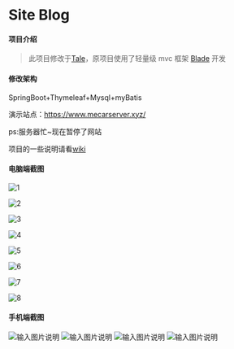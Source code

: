 # Site Blog

#### 项目介绍

> 此项目修改于[Tale](https://gitee.com/biezhi/tale/)，原项目使用了轻量级 mvc 框架 [Blade](https://github.com/biezhi/blade) 开发

#### 修改架构

SpringBoot+Thymeleaf+Mysql+myBatis

演示站点：https://www.mecarserver.xyz/

ps:服务器忙~现在暂停了网站

项目的一些说明请看[wiki](http://https://gitee.com/yangxsa/site_blog/wikis/Home)

#### 电脑端截图

![1](https://images.gitee.com/uploads/images/2019/0215/153622_76a409d8_1178895.png "在这里输入图片标题")

![2](https://images.gitee.com/uploads/images/2019/0215/153637_2c73f40e_1178895.png "在这里输入图片标题")

![3](https://images.gitee.com/uploads/images/2019/0215/153650_0d7e2ba8_1178895.png "在这里输入图片标题")

![4](https://images.gitee.com/uploads/images/2019/0215/153706_010b5e13_1178895.png "在这里输入图片标题")

![5](https://images.gitee.com/uploads/images/2019/0215/153735_5c34a812_1178895.png "在这里输入图片标题")

![6](https://images.gitee.com/uploads/images/2019/0215/153756_66b648b1_1178895.png "在这里输入图片标题")

![7](https://images.gitee.com/uploads/images/2019/0215/153808_7cf2a1d6_1178895.png "在这里输入图片标题")

![8](https://www.mecarserver.xyz/files/54869d91-af90-42fc-af65-d8d638c66f42.png "在这里输入图片标题")

#### 手机端截图
![输入图片说明](https://images.gitee.com/uploads/images/2019/0618/174320_ca1eeda4_1178895.png "企业微信截图_20190618174300.png")
![输入图片说明](https://images.gitee.com/uploads/images/2019/0618/174404_8e0b4dbe_1178895.png "在这里输入图片标题")
![输入图片说明](https://images.gitee.com/uploads/images/2019/0618/174433_030fdb6d_1178895.png "企业微信截图_20190618174425.png")
![输入图片说明](https://images.gitee.com/uploads/images/2019/0618/174503_68e502d2_1178895.png "企业微信截图_20190618174454.png")